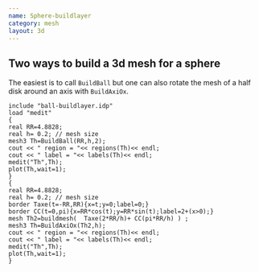 ```yaml
---
name: Sphere-buildlayer
category: mesh
layout: 3d
---
```


##  Two ways to build a 3d mesh for a sphere

The easiest is to call $\texttt{BuildBall}$ but one can also rotate the mesh of a half disk around an axis with $\texttt{BuildAxiOx}$.
~~~freefem
include "ball-buildlayer.idp"
load "medit"
{
real RR=4.8828; 
real h= 0.2; // mesh size 
mesh3 Th=BuildBall(RR,h,2);
cout << " region = "<< regions(Th)<< endl;
cout << " label = "<< labels(Th)<< endl;
medit("Th",Th);
plot(Th,wait=1);
}
{
real RR=4.8828; 
real h= 0.2; // mesh size 
border Taxe(t=-RR,RR){x=t;y=0;label=0;}
border CC(t=0,pi){x=RR*cos(t);y=RR*sin(t);label=2+(x>0);}
mesh Th2=buildmesh(  Taxe(2*RR/h)+ CC(pi*RR/h) ) ;
mesh3 Th=BuildAxiOx(Th2,h);
cout << " region = "<< regions(Th)<< endl;
cout << " label = "<< labels(Th)<< endl;
medit("Th",Th);
plot(Th,wait=1);
}
~~~
